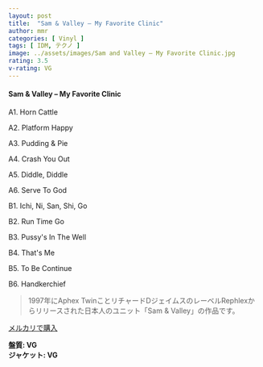 ```yaml
---
layout: post
title:  "Sam & Valley – My Favorite Clinic"
author: mmr
categories: [ Vinyl ]
tags: [ IDM, テクノ ]
image: ../assets/images/Sam and Valley – My Favorite Clinic.jpg
rating: 3.5
v-rating: VG
---
```


#### Sam & Valley – My Favorite Clinic

A1. Horn Cattle

A2. Platform Happy

A3. Pudding & Pie

A4. Crash You Out

A5. Diddle, Diddle

A6. Serve To God

B1. Ichi, Ni, San, Shi, Go

B2. Run Time Go

B3. Pussy's In The Well

B4. That's Me

B5. To Be Continue

B6. Handkerchief

> 1997年にAphex TwinことリチャードDジェイムスのレーベルRephlexからリリースされた日本人のユニット「Sam & Valley」の作品です。


[メルカリで購入](https://jp.mercari.com/item/m91264639069)

<div class="mt-4 mb-4 d-flex align-items-center">
<strong class="mr-1">盤質: VG</strong>
</div>
<div class="mt-4 mb-4 d-flex align-items-center">
<strong class="mr-1">ジャケット: VG</strong>
</div>
